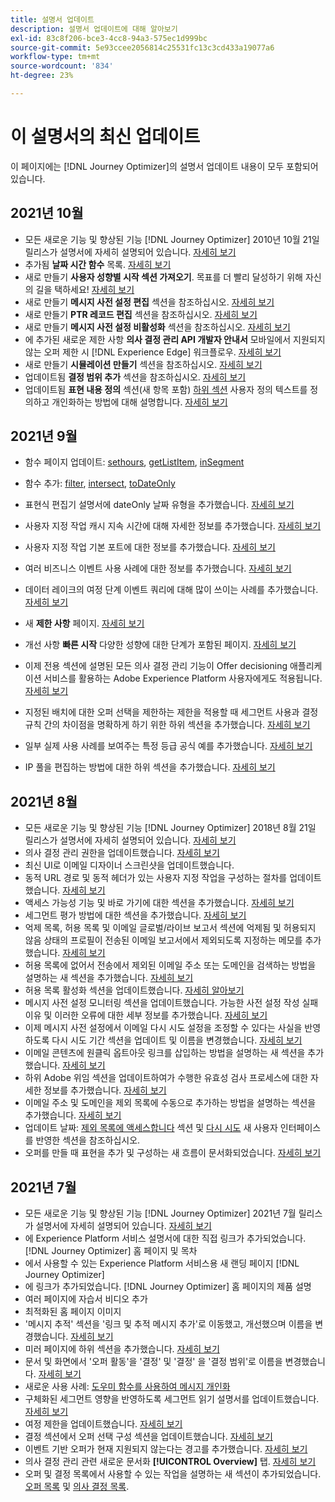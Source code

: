 ```yaml
---
title: 설명서 업데이트
description: 설명서 업데이트에 대해 알아보기
exl-id: 83c8f206-bce3-4cc8-94a3-575ec1d999bc
source-git-commit: 5e93ccee2056814c25531fc13c3cd433a19077a6
workflow-type: tm+mt
source-wordcount: '834'
ht-degree: 23%

---
```


# 이 설명서의 최신 업데이트

이 페이지에는 [!DNL Journey Optimizer]의 설명서 업데이트 내용이 모두 포함되어 있습니다.


## 2021년 10월

* 모든 새로운 기능 및 향상된 기능 [!DNL Journey Optimizer] 2010년 10월 21일 릴리스가 설명서에 자세히 설명되어 있습니다. [자세히 보기](release-notes.md)
* 추가됨 **날짜 시간 함수** 목록. [자세히 보기](personalization/functions/dates.md)
* 새로 만들기 **사용자 성향별 시작 섹션 가져오기**. 목표를 더 빨리 달성하기 위해 자신의 길을 택하세요! [자세히 보기](quick-start.md)
* 새로 만들기 **메시지 사전 설정 편집** 섹션을 참조하십시오. [자세히 보기](configuration/message-presets.md#edit-message-preset)
* 새로 만들기 **PTR 레코드 편집** 섹션을 참조하십시오. [자세히 보기](configuration/ptr-records.md#edit-ptr-record)
* 새로 만들기 **메시지 사전 설정 비활성화** 섹션을 참조하십시오. [자세히 보기](configuration/message-presets.md#edit-message-preset#deactivate-preset)
* 에 추가된 새로운 제한 사항 **의사 결정 관리 API 개발자 안내서** 모바일에서 지원되지 않는 오퍼 제한 시 [!DNL Experience Edge] 워크플로우. [자세히 보기](offers/api-reference/offers-api/personalized-offers/create.md#limitations)
* 새로 만들기 **시뮬레이션 만들기** 섹션을 참조하십시오. [자세히 보기](offers/offer-activities/simulation.md)
* 업데이트됨 **결정 범위 추가** 섹션을 참조하십시오. [자세히 보기](offers/offer-activities/create-offer-activities.md#add-decision-scopes)
* 업데이트됨 **표현 내용 정의** 섹션(새 항목 포함) [하위 섹션](offers/offer-library/creating-personalized-offers.md#custom-text) 사용자 정의 텍스트를 정의하고 개인화하는 방법에 대해 설명합니다. [자세히 보기](offers/offer-library/creating-personalized-offers.md#content)

## 2021년 9월

* 함수 페이지 업데이트: [sethours](https://experienceleague.adobe.com/docs/journeys/using/building-advanced-conditions-journeys/main-functions-journey/date/functionsethours.html), [getListItem](https://experienceleague.adobe.com/docs/journeys/using/building-advanced-conditions-journeys/main-functions-journey/list/functiongetlistitem.html), [inSegment](https://experienceleague.adobe.com/docs/journeys/using/building-advanced-conditions-journeys/main-functions-journey/adobe-experience-platform/functioninsegment.html)

* 함수 추가: [filter](https://experienceleague.adobe.com/docs/journeys/using/building-advanced-conditions-journeys/main-functions-journey/list/functionfilter.html), [intersect](https://experienceleague.adobe.com/docs/journeys/using/building-advanced-conditions-journeys/main-functions-journey/list/functiontintersect.html), [toDateOnly](https://experienceleague.adobe.com/docs/journeys/using/building-advanced-conditions-journeys/main-functions-journey/conversion/functiontodateonly.html)

* 표현식 편집기 설명서에 dateOnly 날짜 유형을 추가했습니다. [자세히 보기](https://experienceleague.adobe.com/docs/journeys/using/building-advanced-conditions-journeys/syntax/data-types.html?lang=en)

* 사용자 지정 작업 캐시 지속 시간에 대해 자세한 정보를 추가했습니다. [자세히 보기](datasource/external-data-sources.md#section_wjp_nl5_nhb)

* 사용자 지정 작업 기본 포트에 대한 정보를 추가했습니다. [자세히 보기](action/about-custom-action-configuration.md#url-configuration)

* 여러 비즈니스 이벤트 사용 사례에 대한 정보를 추가했습니다. [자세히 보기](event/about-creating-business.md#multiple-business-events)

* 데이터 레이크의 여정 단계 이벤트 쿼리에 대해 많이 쓰이는 사례를 추가했습니다. [자세히 보기](reports/query-examples.md)

* 새 **제한 사항** 페이지. [자세히 보기](limitations.md)

* 개선 사항 **빠른 시작** 다양한 성향에 대한 단계가 포함된 페이지. [자세히 보기](quick-start.md)

* 이제 전용 섹션에 설명된 모든 의사 결정 관리 기능이 Offer decisioning 애플리케이션 서비스를 활용하는 Adobe Experience Platform 사용자에게도 적용됩니다. [자세히 보기](offers/get-started/starting-offer-decisioning.md)

* 지정된 배치에 대한 오퍼 선택을 제한하는 제한을 적용할 때 세그먼트 사용과 결정 규칙 간의 차이점을 명확하게 하기 위한 하위 섹션을 추가했습니다. [자세히 보기](offers/offer-activities/create-offer-activities.md#segments-vs-decision-rules)

* 일부 실제 사용 사례를 보여주는 특정 등급 공식 예를 추가했습니다. [자세히 보기](offers/offer-library/create-ranking-formulas.md#ranking-formula-examples)

* IP 풀을 편집하는 방법에 대한 하위 섹션을 추가했습니다. [자세히 보기](configuration/ip-pools.md#edit-ip-pool)

## 2021년 8월

* 모든 새로운 기능 및 향상된 기능 [!DNL Journey Optimizer] 2018년 8월 21일 릴리스가 설명서에 자세히 설명되어 있습니다. [자세히 보기](release-notes.md)
* 의사 결정 관리 권한을 업데이트했습니다. [자세히 보기](administration/ootb-product-profiles.md)
* 최신 UI로 이메일 디자이너 스크린샷을 업데이트했습니다.
* 동적 URL 경로 및 동적 헤더가 있는 사용자 지정 작업을 구성하는 절차를 업데이트했습니다. [자세히 보기](action/about-custom-action-configuration.md#url-configuration)
* 액세스 가능성 기능 및 바로 가기에 대한 섹션을 추가했습니다. [자세히 보기](user-interface.md#accessibility)
* 세그먼트 평가 방법에 대한 섹션을 추가했습니다. [자세히 보기](segment/about-segments.md#evaluation-method-in-journey-optimizer)
* 억제 목록, 허용 목록 및 이메일 글로벌/라이브 보고서 섹션에 억제됨 및 허용되지 않음 상태의 프로필이 전송된 이메일 보고서에서 제외되도록 지정하는 메모를 추가했습니다. [자세히 보기](reports/email-global-report.md)
* 허용 목록에 없어서 전송에서 제외된 이메일 주소 또는 도메인을 검색하는 방법을 설명하는 새 섹션을 추가했습니다. [자세히 보기](allow-list.md#reporting)
* 허용 목록 활성화 섹션을 업데이트했습니다. [자세히 알아보기](allow-list.md#enable-allow-list)
* 메시지 사전 설정 모니터링 섹션을 업데이트했습니다. 가능한 사전 설정 작성 실패 이유 및 이러한 오류에 대한 세부 정보를 추가했습니다. [자세히 보기](configuration/message-presets.md#monitor-message-presets)
* 이제 메시지 사전 설정에서 이메일 다시 시도 설정을 조정할 수 있다는 사실을 반영하도록 다시 시도 기간 섹션을 업데이트 및 이름을 변경했습니다. [자세히 보기](configuration/retries.md#retry-duration)
* 이메일 콘텐츠에 원클릭 옵트아웃 링크를 삽입하는 방법을 설명하는 새 섹션을 추가했습니다. [자세히 보기](message-tracking.md#one-click-opt-out-link)
* 하위 Adobe 위임 섹션을 업데이트하여가 수행한 유효성 검사 프로세스에 대한 자세한 정보를 추가했습니다. [자세히 보기](configuration/delegate-subdomain.md#subdomain-validation)
* 이메일 주소 및 도메인을 제외 목록에 수동으로 추가하는 방법을 설명하는 섹션을 추가했습니다. [자세히 보기](configuration/manage-suppression-list.md#add-addresses-and-domains)
* 업데이트 날짜: [제외 목록에 액세스합니다](configuration/manage-suppression-list.md#access-suppression-list) 섹션 및 [다시 시도](configuration/retries.md) 새 사용자 인터페이스를 반영한 섹션을 참조하십시오.
* 오퍼를 만들 때 표현을 추가 및 구성하는 새 흐름이 문서화되었습니다. [자세히 보기](offers/offer-library/creating-personalized-offers.md#representations)


## 2021년 7월

* 모든 새로운 기능 및 향상된 기능 [!DNL Journey Optimizer] 2021년 7월 릴리스가 설명서에 자세히 설명되어 있습니다. [자세히 보기](release-notes.md)
* 에 Experience Platform 서비스 설명서에 대한 직접 링크가 추가되었습니다. [!DNL Journey Optimizer] 홈 페이지 및 목차
* 에서 사용할 수 있는 Experience Platform 서비스용 새 랜딩 페이지 [!DNL Journey Optimizer]
* 에 링크가 추가되었습니다. [!DNL Journey Optimizer] 홈 페이지의 제품 설명
* 여러 페이지에 자습서 비디오 추가
* 최적화된 홈 페이지 이미지
* &#39;메시지 추적&#39; 섹션을 &#39;링크 및 추적 메시지 추가&#39;로 이동했고, 개선했으며 이름을 변경했습니다. [자세히 보기](message-tracking.md)
* 미러 페이지에 하위 섹션을 추가했습니다. [자세히 보기](message-tracking.md#mirror-page)
* 문서 및 화면에서 &#39;오퍼 활동&#39;을 &#39;결정&#39; 및 &#39;결정&#39; 을 &#39;결정 범위&#39;로 이름을 변경했습니다. [자세히 보기](offers/get-started/starting-offer-decisioning.md)
* 새로운 사용 사례: [도우미 함수를 사용하여 메시지 개인화](personalization/personalization-use-case-helper-functions.md)
* 구체화된 세그먼트 영향을 반영하도록 세그먼트 읽기 설명서를 업데이트했습니다. [자세히 보기](building-journeys/read-segment.md)
* 여정 제한을 업데이트했습니다. [자세히 보기](limitations.md)
* 결정 섹션에서 오퍼 선택 구성 섹션을 업데이트했습니다. [자세히 보기](offers/offer-activities/configure-offer-selection.md)
* 이벤트 기반 오퍼가 현재 지원되지 않는다는 경고를 추가했습니다. [자세히 보기](offers/offer-library/creating-personalized-offers.md#eligibility)
* 의사 결정 관리 관련 새로운 문서화 **[!UICONTROL Overview]** 탭. [자세히 보기](offers/get-started/user-interface.md#overview)
* 오퍼 및 결정 목록에서 사용할 수 있는 작업을 설명하는 새 섹션이 추가되었습니다. [오퍼 목록](offers/offer-library/creating-personalized-offers.md#offer-list) 및 [의사 결정 목록](offers/offer-activities/create-offer-activities.md#decision-list).
